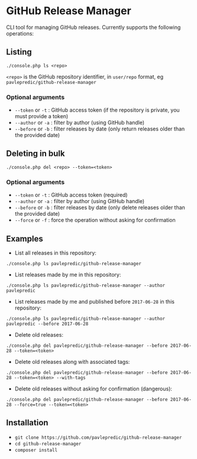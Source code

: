 # GitHub Release Manager

CLI tool for managing GitHub releases. Currently supports the following operations:

## Listing

`./console.php ls <repo>`

`<repo>` is the GitHub repository identifier, in `user/repo` format, eg `pavlepredic/github-release-manager`

### Optional arguments

- `--token` or `-t` : GitHub access token (if the repository is private, you must provide a token)
- `--author` or `-a` : filter by author (using GitHub handle)
- `--before` or `-b` : filter releases by date (only return releases older than the provided date)

## Deleting in bulk

`./console.php del <repo> --token=<token>`

### Optional arguments

- `--token` or `-t` : GitHub access token (required)
- `--author` or `-a` : filter by author (using GitHub handle)
- `--before` or `-b` : filter releases by date (only delete releases older than the provided date)
- `--force` or `-f` : force the operation without asking for confirmation

## Examples

- List all releases in this repository:

`./console.php ls pavlepredic/github-release-manager`

- List releases made by me in this repository:

`./console.php ls pavlepredic/github-release-manager --author pavlepredic`

- List releases made by me and published before `2017-06-28` in this repository:

`./console.php ls pavlepredic/github-release-manager --author pavlepredic --before 2017-06-28`

- Delete old releases:

`./console.php del pavlepredic/github-release-manager --before 2017-06-28 --token=<token>`

- Delete old releases along with associated tags:

`./console.php del pavlepredic/github-release-manager --before 2017-06-28 --token=<token> --with-tags`

- Delete old releases without asking for confirmation (dangerous):

`./console.php del pavlepredic/github-release-manager --before 2017-06-28 --force=true --token=<token>`

## Installation

- `git clone https://github.com/pavlepredic/github-release-manager`
- `cd github-release-manager`
- `composer install`
